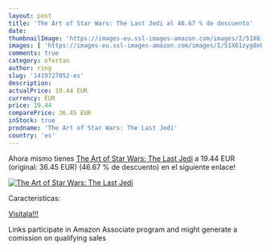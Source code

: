 ```yaml
---
layout: post
title: 'The Art of Star Wars: The Last Jedi al 46.67 % de descuento'
date: 
thumbnailImage: 'https://images-eu.ssl-images-amazon.com/images/I/51X61zyg8eL._SL200_.jpg'
images: [ 'https://images-eu.ssl-images-amazon.com/images/I/51X61zyg8eL._SL200_.jpg' ]
comments: true
category: ofertas
author: ring
slug: '1419727052-es'
description:
actualPrice: 19.44 EUR
currency: EUR
price: 19.44
comparePrice: 36.45 EUR
inStock: true
prodname: 'The Art of Star Wars: The Last Jedi'
country: 'es'
---
```


Ahora mismo tienes [The Art of Star Wars: The Last Jedi](https://www.amazon.es/dp/1419727052/?tag=tolees-21) a 19.44 EUR (original: 36.45 EUR) (46.67 %  de descuento) en el siguiente enlace!

[![The Art of Star Wars: The Last Jedi](https://images-eu.ssl-images-amazon.com/images/I/51X61zyg8eL._SL200_.jpg)](https://www.amazon.es/dp/1419727052/?tag=tolees-21)

Características:


[Visítala!!!](https://www.amazon.es/dp/1419727052/?tag=tolees-21)

Links participate in Amazon Associate program and might generate a comission on qualifying sales
